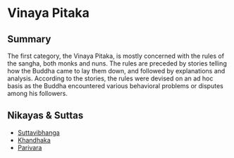# Vinaya Pitaka
## Summary
The first category, the Vinaya Pitaka, is mostly concerned with the rules of the sangha, both monks and nuns. The rules are preceded by stories telling how the Buddha came to lay them down, and followed by explanations and analysis. According to the stories, the rules were devised on an ad hoc basis as the Buddha encountered various behavioral problems or disputes among his followers.
## Nikayas & Suttas
* [Suttavibhanga](./1.1-suttavibhanga)
* [Khandhaka](./1.2-khandhaka)
* [Parivara](./1.3-parivara)